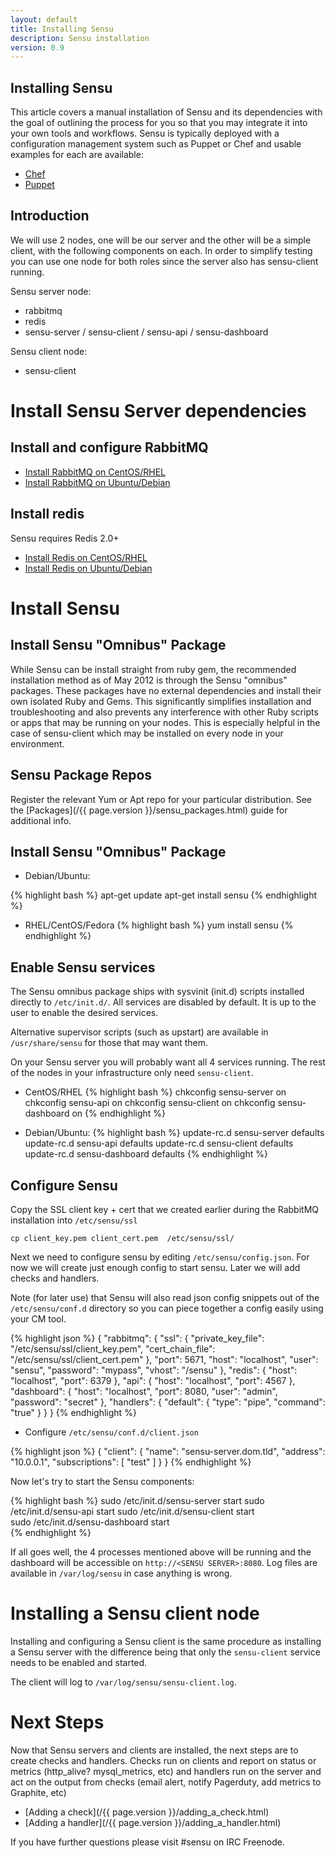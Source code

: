 ```yaml
---
layout: default
title: Installing Sensu
description: Sensu installation
version: 0.9
---
```


Installing Sensu
----------------
This article covers a manual installation of Sensu and its dependencies with the goal of outlining the process for you so that you may integrate it into your own tools and workflows. Sensu is typically deployed with a configuration management system such as Puppet or Chef and usable examples for each are available:

* [Chef](https://github.com/sensu/sensu-chef)
* [Puppet](https://github.com/sensu/sensu-puppet)

Introduction
------------
We will use 2 nodes, one will be our server and the other will be a simple client, with the following components on each. In order to simplify testing you can use one node for both roles since the server also has sensu-client running.

Sensu server node:

- rabbitmq
- redis
- sensu-server / sensu-client / sensu-api / sensu-dashboard

Sensu client node:

- sensu-client

Install Sensu Server dependencies
===========================

Install and configure RabbitMQ
-----------------------------

- [Install RabbitMQ on CentOS/RHEL](https://github.com/sensu/sensu/wiki/Install-RabbitMQ-on-CentOS-RHEL)
- [Install RabbitMQ on Ubuntu/Debian](https://github.com/sensu/sensu/wiki/Install-RabbitMQ-on-Ubuntu-Debian)

Install redis
-------------

Sensu requires Redis 2.0+

- [Install Redis on CentOS/RHEL](https://github.com/sensu/sensu/wiki/Install-Redis-on-CentOS-RHEL)
- [Install Redis on Ubuntu/Debian](https://github.com/sensu/sensu/wiki/Install-Redis-on-Ubuntu-Debian)

Install Sensu
=============

Install Sensu "Omnibus" Package
-------------------------

While Sensu can be install straight from ruby gem, the recommended
installation method as of May 2012 is through the Sensu "omnibus"
packages. These packages have no external dependencies and install their
own isolated Ruby and Gems. This significantly simplifies installation
and troubleshooting and also prevents any interference with other Ruby
scripts or apps that may be running on your nodes. This is especially
helpful in the case of sensu-client which may be installed on every node
in your environment.

Sensu Package Repos
-------------------

Register the relevant Yum or Apt repo for your particular distribution.
See the [Packages](/{{ page.version }}/sensu_packages.html) guide for additional info.

Install Sensu "Omnibus" Package
-------------------

* Debian/Ubuntu:

{% highlight bash %}
apt-get update
apt-get install sensu
{% endhighlight %}

* RHEL/CentOS/Fedora
{% highlight bash %}
yum install sensu
{% endhighlight %}

Enable Sensu services
-------------------

The Sensu omnibus package ships with sysvinit (init.d) scripts installed directly to `/etc/init.d/`. All services are disabled by default. It is up to the user to enable the desired services.

Alternative supervisor scripts (such as upstart) are available in `/usr/share/sensu` for those that may want them.

On your Sensu server you will probably want all 4 services running. The rest of the nodes in your infrastructure only need `sensu-client`.

* CentOS/RHEL
{% highlight bash %}
chkconfig sensu-server on
chkconfig sensu-api on
chkconfig sensu-client on
chkconfig sensu-dashboard on
{% endhighlight %}

* Debian/Ubuntu:
{% highlight bash %}
update-rc.d sensu-server defaults
update-rc.d sensu-api defaults
update-rc.d sensu-client defaults
update-rc.d sensu-dashboard defaults
{% endhighlight %}

Configure Sensu
---------------

Copy the SSL client key + cert that we created earlier during the RabbitMQ installation into `/etc/sensu/ssl`

    cp client_key.pem client_cert.pem  /etc/sensu/ssl/

Next we need to configure sensu by editing `/etc/sensu/config.json`. For now we will create just enough config to start sensu. Later we will add checks and handlers.

Note (for later use) that Sensu will also read json config snippets out of the  `/etc/sensu/conf.d` directory so you can piece together a config easily using your CM tool.

{% highlight json %}
    {
      "rabbitmq": {
        "ssl": {
          "private_key_file": "/etc/sensu/ssl/client_key.pem",
          "cert_chain_file": "/etc/sensu/ssl/client_cert.pem"
        },
        "port": 5671,
        "host": "localhost",
        "user": "sensu",
        "password": "mypass",
        "vhost": "/sensu"
      },
      "redis": {
        "host": "localhost",
        "port": 6379
      },
      "api": {
        "host": "localhost",
        "port": 4567
      },
      "dashboard": {
        "host": "localhost",
        "port": 8080,
        "user": "admin",
        "password": "secret"
      },
      "handlers": {
        "default": {
          "type": "pipe",
          "command": "true"
        }
      }
    }
{% endhighlight %}

* Configure `/etc/sensu/conf.d/client.json`

{% highlight json %}
    {
      "client": {
        "name": "sensu-server.dom.tld",
        "address": "10.0.0.1",
        "subscriptions": [ "test" ]
      }
    }
{% endhighlight %}


Now let's try to start the Sensu components:

{% highlight bash %}
    sudo /etc/init.d/sensu-server start
    sudo /etc/init.d/sensu-api start
    sudo /etc/init.d/sensu-client start    
    sudo /etc/init.d/sensu-dashboard start    
{% endhighlight %}

If all goes well, the 4 processes mentioned above will be running and the dashboard will be accessible on `http://<SENSU SERVER>:8080`. Log files are available in `/var/log/sensu` in case anything is wrong.

Installing a Sensu client node
==============================

Installing and configuring a Sensu client is the same procedure as installing a Sensu server with the difference being that only the `sensu-client` service needs to be enabled and started.

The client will log to `/var/log/sensu/sensu-client.log`.

Next Steps
==========

Now that Sensu servers and clients are installed, the next steps are to create checks and handlers. Checks run on clients and report on status or metrics (http_alive? mysql_metrics, etc) and handlers run on the server and act on the output from checks (email alert, notify Pagerduty, add metrics to Graphite, etc)

- [Adding a check](/{{ page.version }}/adding_a_check.html)
- [Adding a handler](/{{ page.version }}/adding_a_handler.html)

If you have further questions please visit #sensu on IRC Freenode.

